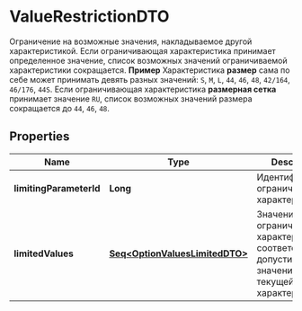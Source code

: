 

# ValueRestrictionDTO

Ограничение на возможные значения, накладываемое другой характеристикой.  Если ограничивающая характеристика принимает определенное значение, список возможных значений ограничиваемой характеристики сокращается.  **Пример**  Характеристика **размер** сама по себе может принимать девять разных значений: `S`, `M`, `L`, `44`, `46`, `48`, `42/164`, `46/176`, `44S`.  Если ограничивающая характеристика **размерная сетка** принимает значение `RU`, список возможных значений размера сокращается до `44`, `46`, `48`. 

## Properties

Name | Type | Description | Notes
------------ | ------------- | ------------- | -------------
**limitingParameterId** | **Long** | Идентификатор ограничивающей характеристики. | 
**limitedValues** | [**Seq&lt;OptionValuesLimitedDTO&gt;**](OptionValuesLimitedDTO.md) | Значения ограничивающей характеристики и соответствующие допустимые значения текущей характеристики. | 



